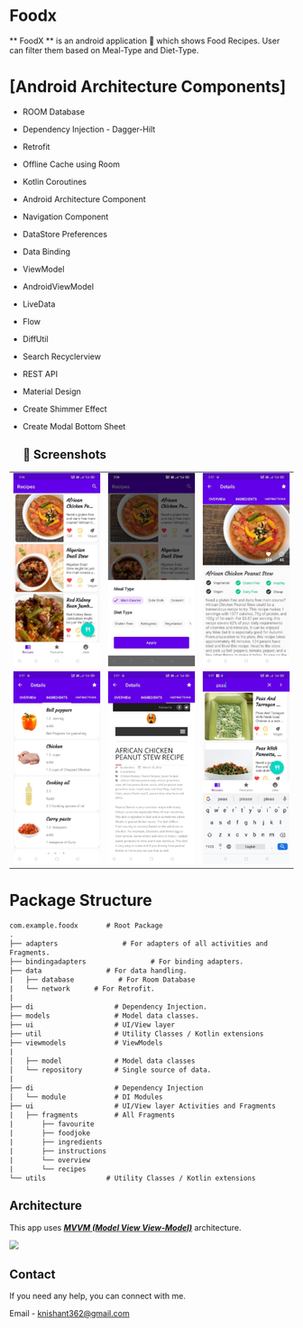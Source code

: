 # Foodx

** FoodX ** is an android application 📱 which shows Food Recipes. User can filter them based on Meal-Type and Diet-Type.

# [Android Architecture Components]

- ROOM Database
- Dependency Injection - Dagger-Hilt
- Retrofit
- Offline Cache using Room
- Kotlin Coroutines
- Android Architecture Component
- Navigation Component
- DataStore Preferences
- Data Binding
- ViewModel
- AndroidViewModel
- LiveData
- Flow
- DiffUtil
- Search Recyclerview
- REST API
- Material Design
- Create Shimmer Effect
- Create Modal Bottom Sheet


  ## 📸 Screenshots

||||
|:----------------------------------------:|:-----------------------------------------:|:-----------------------------------------: |
| ![](media/dashboard.jpeg) | ![](media/filter.jpeg) | ![](media/details.jpeg) |
| ![](media/ingredients.jpeg) | ![](media/instructions.jpeg) | ![](media/search.jpeg) |



# Package Structure
    
    com.example.foodx       # Root Package
    .
    ├── adapters                # For adapters of all activities and Fragments.
    ├── bindingadapters                # For binding adapters.
    ├── data                # For data handling.
    |   ├── database           # For Room Database 
    |   └── network      # For Retrofit.
    |
    ├── di                    # Dependency Injection.
    ├── models                # Model data classes.
    ├── ui                    # UI/View layer
    ├── util                  # Utility Classes / Kotlin extensions
    ├── viewmodels            # ViewModels
    |
    │   ├── model             # Model data classes 
    │   └── repository        # Single source of data.
    |
    ├── di                    # Dependency Injection             
    │   └── module            # DI Modules
    ├── ui                    # UI/View layer Activities and Fragments
    |   ├── fragments         # All Fragments
    |       ├── favourite   
    |       ├── foodjoke      
    |       ├── ingredients   
    |       ├── instructions    
    |       └── overview    
    |       └── recipes
    └── utils               # Utility Classes / Kotlin extensions

## Architecture
This app uses [***MVVM (Model View View-Model)***](https://developer.android.com/jetpack/docs/guide#recommended-app-arch) architecture.

![](https://developer.android.com/topic/libraries/architecture/images/final-architecture.png)



 ## Contact
If you need any help, you can connect with me.

Email - knishant362@gmail.com

